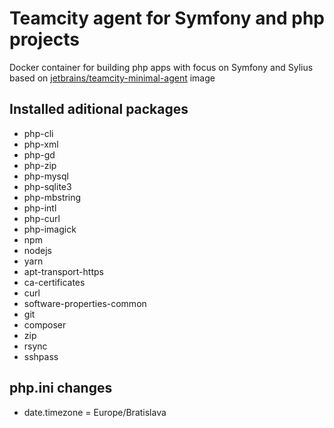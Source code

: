# Teamcity agent for Symfony and php projects

Docker container for building php apps with focus on Symfony and Sylius based on [jetbrains/teamcity-minimal-agent](https://hub.docker.com/r/jetbrains/teamcity-minimal-agent/) image

## Installed aditional packages

 - php-cli
 - php-xml
 - php-gd
 - php-zip
 - php-mysql
 - php-sqlite3
 - php-mbstring
 - php-intl
 - php-curl
 - php-imagick
 - npm
 - nodejs
 - yarn
 - apt-transport-https
 - ca-certificates
 - curl
 - software-properties-common
 - git
 - composer
 - zip
 - rsync
 - sshpass

## php.ini changes
 - date.timezone = Europe/Bratislava
